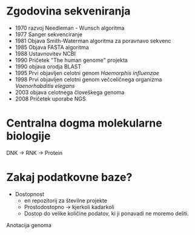 # Zgodovina sekveniranja
- 1970 razvoj Needleman - Wunsch algoritma
- 1977 Sanger sekvenciranje
- 1981 Objava Smith-Waterman algoritma za poravnavo sekvenc
- 1985 Objava FASTA algoritma
- 1988 Ustavnovitev NCBI
- 1990 Pričetek "The human genome" projekta
- 1990 objava orodja BLAST
- 1995 Prvi objavljen celotni genom *Haemorphis influenzae*
- 1998 Prvi objavljen celotni genom večceličnega organizma *Vaenorhabditis elegans*
- 2003 objava celotnega človeškega genoma
- 2008 Pričetek uporabe NGS

# Centralna dogma molekularne biologije
DNK → RNK → Protein

# Zakaj podatkovne baze?
- Dostopnost
	- en repozitorij za številne projekte
	- Prostodostopno → kjerkoli kadarkoli
	- Dostop do velike količine podatov, ki ji ponavadi ne moremo deliti.

Anotacija genoma

